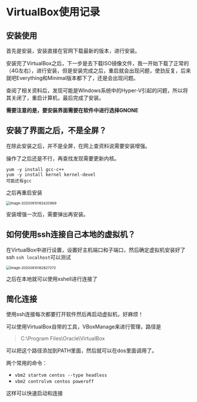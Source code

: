 # VirtualBox使用记录

## 安装使用

首先是安装，安装直接在官网下载最新的版本，进行安装。

安装完了VirtualBox之后，下一步是去下载ISO镜像文件，我一开始下载了正常的（4G左右），进行安装，但是安装完成之后，重启就会出现问题，使劲反复，后来就吧Everything和Minimal版本都下了，还是会出现问题。

查阅了相关资料后，发现可能是WIndows系统中的Hyper-V引起的问题，所以将其关闭了，重启计算机，最后完成了安装。

**需要注意的是，要安装界面需要在软件中进行选择GNONE**

## 安装了界面之后，不是全屏？

在除此安装之后，并不是全屏，在网上查资料说需要安装增强。

操作了之后还是不行，再查找发现需要更新内核。

```
yum -y install gcc-c++
yum -y install kernel kernel-devel
可能还有gcc
```

之后再重启安装

<img src="C:\Users\LvGJ\AppData\Roaming\Typora\typora-user-images\image-20200910162420969.png" alt="image-20200910162420969" style="zoom:67%;" />

安装增强一次后，需要弹出再安装。

## 如何使用ssh连接自己本地的虚拟机？

在VirtualBox中进行设置，设置好主机端口和子端口，然后确定虚拟机安装好了ssh `ssh localhost`可以测试

<img src="C:\Users\LvGJ\AppData\Roaming\Typora\typora-user-images\image-20200910162827272.png" alt="image-20200910162827272" style="zoom:67%;" />

之后在本地就可以使用xshell进行连接了

## 简化连接

使用ssh连接每次都要打开软件然后再启动虚拟机，好麻烦！

可以使用VirtualBox自带的工具，VBoxManage来进行管理，路径是

> C:\Program Files\Oracle\VirtualBox

可以把这个路径添加到PATH里面，然后就可以在dos里面调用了。

两个常用的命令：

- `vbm2 startvm centos --type headless`
- `vbm2 controlvm centos poweroff`

这样可以快速启动和连接

